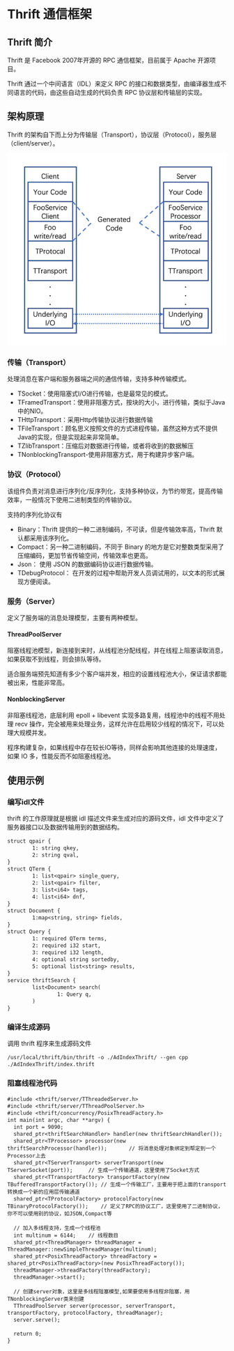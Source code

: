 # Thrift 通信框架

## Thrift 简介
Thrift 是 Facebook 2007年开源的 RPC 通信框架，目前属于 Apache 开源项目。

Thrift 通过一个中间语言（IDL）来定义 RPC 的接口和数据类型，由编译器生成不同语言的代码，由这些自动生成的代码负责 RPC 协议层和传输层的实现。

## 架构原理
Thrift 的架构自下而上分为传输层（Transport），协议层（Protocol），服务层（client/server）。

![thrift](images/thrift.png)

### 传输（Transport）
处理消息在客户端和服务器端之间的通信传输，支持多种传输模式。
- TSocket：使用阻塞式I/O进行传输，也是最常见的模式。 
- TFramedTransport：使用非阻塞方式，按块的大小，进行传输，类似于Java中的NIO。  
- THttpTransport：采用Http传输协议进行数据传输              
- TFileTransport：顾名思义按照文件的方式进程传输，虽然这种方式不提供Java的实现，但是实现起来非常简单。 
- TZlibTransport：压缩后对数据进行传输，或者将收到的数据解压
- TNonblockingTransport-使用非阻塞方式，用于构建异步客户端。

### 协议（Protocol）
该组件负责对消息进行序列化/反序列化，支持多种协议，为节约带宽，提高传输效率，一般情况下使用二进制类型的传输协议。

支持的序列化协议有
- Binary：Thrift 提供的一种二进制编码，不可读，但是传输效率高，Thrift 默认都采用该序列化。
- Compact：另一种二进制编码，不同于 Binary 的地方是它对整数类型采用了压缩编码，更加节省传输空间，传输效率也更高。
- Json： 使用 JSON 的数据编码协议进行数据传输。 
- TDebugProtocol： 在开发的过程中帮助开发人员调试用的，以文本的形式展现方便阅读。

### 服务（Server）
定义了服务端的消息处理模型，主要有两种模型。

#### ThreadPoolServer
阻塞线程池模型，新连接到来时，从线程池分配线程，并在线程上阻塞读取消息，如果获取不到线程，则会排队等待。

适合服务端预先知道有多少个客户端并发，相应的设置线程池大小，保证请求都能被出来，性能非常高。

#### NonblockingServer
非阻塞线程池，底层利用 epoll + libevent 实现多路复用，线程池中的线程不用处理 recv 操作，完全被用来处理业务，这样允许在启用较少线程的情况下，可以处理大规模并发。

程序构建复杂，如果线程中存在较长IO等待，同样会影响其他连接的处理速度，如果 IO 多，性能反而不如阻塞线程池。

## 使用示例
### 编写idl文件
thrift 的工作原理就是根据 idl 描述文件来生成对应的源码文件，idl 文件中定义了服务器接口以及数据传输用到的数据结构。
```
struct qpair {
        1: string qkey,
        2: string qval,
}
struct QTerm {
        1: list<qpair> single_query,
        2: list<qpair> filter,
        3: list<i64> tags,
        4: list<i64> dnf,
}
struct Document {
        1:map<string, string> fields,
}
struct Query {
        1: required QTerm terms,
        2: required i32 start,
        3: required i32 length,
        4: optional string sortedby,
        5: optional list<string> results,
}
service thriftSearch {
        list<Document> search(
                1: Query q,
        )
}
```

### 编译生成源码
调用 thrift 程序来生成源码文件
```
/usr/local/thrift/bin/thrift -o ./AdIndexThrift/ --gen cpp ./AdIndexThrift/index.thrift
```

### 阻塞线程池代码
```
#include <thrift/server/TThreadedServer.h>
#include <thrift/server/TThreadPoolServer.h>
#include <thrift/concurrency/PosixThreadFactory.h>
int main(int argc, char **argv) {
  int port = 9090;
  shared_ptr<thriftSearchHandler> handler(new thriftSearchHandler());
  shared_ptr<TProcessor> processor(new thriftSearchProcessor(handler));       // 将消息处理对象绑定到帮定到一个Processor上去
  shared_ptr<TServerTransport> serverTransport(new TServerSocket(port));     // 生成一个传输通道，这里使用了Socket方式
  shared_ptr<TTransportFactory> transportFactory(new TBufferedTransportFactory()); // 生成一个传输工厂，主要用于把上面的transport转换成一个新的应用层传输通道
  shared_ptr<TProtocolFactory> protocolFactory(new TBinaryProtocolFactory());    // 定义了RPC的协议工厂，这里使用了二进制协议，你不可以使用别的协议，如JSON,Compact等

  // 加入多线程支持，生成一个线程池
  int multinum = 6144;    // 线程数目
  shared_ptr<ThreadManager> threadManager = ThreadManager::newSimpleThreadManager(multinum);
  shared_ptr<PosixThreadFactory> threadFactory = shared_ptr<PosixThreadFactory>(new PosixThreadFactory());
  threadManager->threadFactory(threadFactory);
  threadManager->start();

  // 创建server对象，这里是多线程阻塞模型,如果要使用多线程非阻塞，用TNonblockingServer类来创建
  TThreadPoolServer server(processor, serverTransport, transportFactory, protocolFactory, threadManager);
  server.serve();
  
  return 0;
}
```
